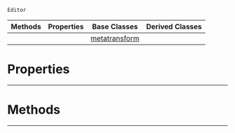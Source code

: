  `Editor`

|Methods|Properties|Base Classes|Derived Classes|
|---|---|---|---|
| | |[metatransform](https://github.com/zeroengineteam/ZeroDocs/blob/master/code_reference/class_reference/metatransform.markdown)| |


 #  Properties


---  
 #  Methods


---  
 

 